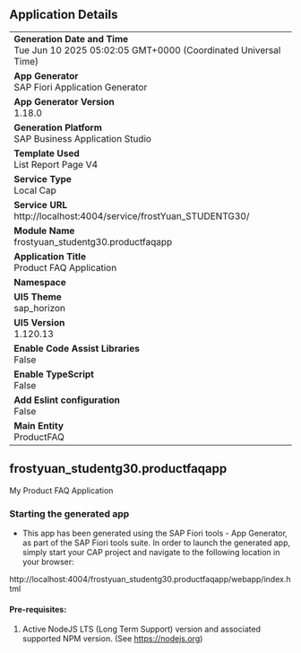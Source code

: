 ## Application Details
|               |
| ------------- |
|**Generation Date and Time**<br>Tue Jun 10 2025 05:02:05 GMT+0000 (Coordinated Universal Time)|
|**App Generator**<br>SAP Fiori Application Generator|
|**App Generator Version**<br>1.18.0|
|**Generation Platform**<br>SAP Business Application Studio|
|**Template Used**<br>List Report Page V4|
|**Service Type**<br>Local Cap|
|**Service URL**<br>http://localhost:4004/service/frostYuan_STUDENTG30/|
|**Module Name**<br>frostyuan_studentg30.productfaqapp|
|**Application Title**<br> Product FAQ Application|
|**Namespace**<br>|
|**UI5 Theme**<br>sap_horizon|
|**UI5 Version**<br>1.120.13|
|**Enable Code Assist Libraries**<br>False|
|**Enable TypeScript**<br>False|
|**Add Eslint configuration**<br>False|
|**Main Entity**<br>ProductFAQ|

## frostyuan_studentg30.productfaqapp

My  Product FAQ Application

### Starting the generated app

-   This app has been generated using the SAP Fiori tools - App Generator, as part of the SAP Fiori tools suite.  In order to launch the generated app, simply start your CAP project and navigate to the following location in your browser:

http://localhost:4004/frostyuan_studentg30.productfaqapp/webapp/index.html

#### Pre-requisites:

1. Active NodeJS LTS (Long Term Support) version and associated supported NPM version.  (See https://nodejs.org)


